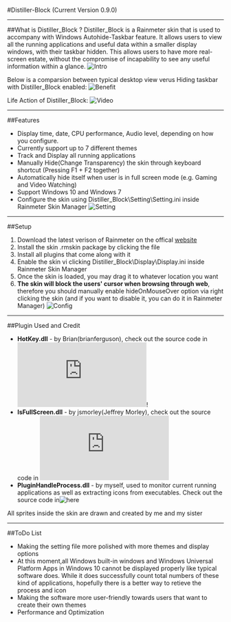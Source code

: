 #Distiller-Block
(Current Version 0.9.0)

----
##What is Distiller_Block ?
Distiller_Block is a Rainmeter skin that is used to accompany with Windows Autohide-Taskbar feature. It allows users to view all the running applications and useful data within a smaller display windows, with their taskbar hidden. This allows users to have more real-screen estate, without the compromise of incapability to see any useful information within a glance.
![Intro](https://i.imgur.com/9BpX3Tv.png)


Below is a comparsion between typical desktop view verus Hiding taskbar with Distiller_Block enabled:
![Benefit](https://i.imgur.com/vTIXJX9.png)

Life Action of Distiller_Block:
![Video](https://i.imgur.com/OpnJD7q.gif)


----
##Features
* Display time, date, CPU performance, Audio level, depending on how you configure.
* Currently support up to 7 different themes
* Track and Display all running applications
* Manually Hide(Change Transparency) the skin through keyboard shortcut (Pressing F1 + F2 together)
* Automatically hide itself when user is in full screen mode (e.g. Gaming and Video Watching)
* Support Windows 10 and Windows 7
* Configure the skin using Distiller_Block\Setting\Setting.ini inside Rainmeter Skin Manager
![Setting](https://i.imgur.com/4fTLzQB.png)


----
##Setup
1. Download the latest verison of Rainmeter on the offical [website](https://www.rainmeter.net/)
2. Install the skin .rmskin package by clicking the file
3. Install all plugins that come along with it
4. Enable the skin vi clicking Distiller_Block\Display\Display.ini inside Rainmeter Skin Manager
5. Once the skin is loaded, you may drag it to whatever location you want
6. **The skin will block the users' cursor when browsing through web**, therefore you should manually enable hideOnMouseOver option via right clicking the skin (and if you want to disable it, you can do it in Rainmeter Manager)
![Config](https://i.imgur.com/OUjvjEO.png)  


----
##Plugin Used and Credit
* **HotKey.dll** -  by Brian(brianferguson), check out the source code in ![here](https://github.com/brianferguson/HotKey.dll)!
* **IsFullScreen.dll** - by jsmorley(Jeffrey Morley), check out the source code in ![here](https://forum.rainmeter.net/viewtopic.php?t=28305) 
* **PluginHandleProcess.dll** - by myself, used to monitor current running applications as well as extracting icons from executables. Check out the source code in![here](https://github.com/oscarngncc/PluginHandleProcess)

All sprites inside the skin are drawn and created by me and my sister


----
##ToDo List
* Making the setting file more polished with more themes and display options
* At this moment,all Windows built-in windows and Windows Universal Platform Apps in Windows 10 cannot be displayed properly like typical software does. While it does successfully count total numbers of these kind of applications, hopefully there is a better way to retieve the process and icon
* Making the software more user-friendly towards users that want to create their own themes
* Performance and Optimization

